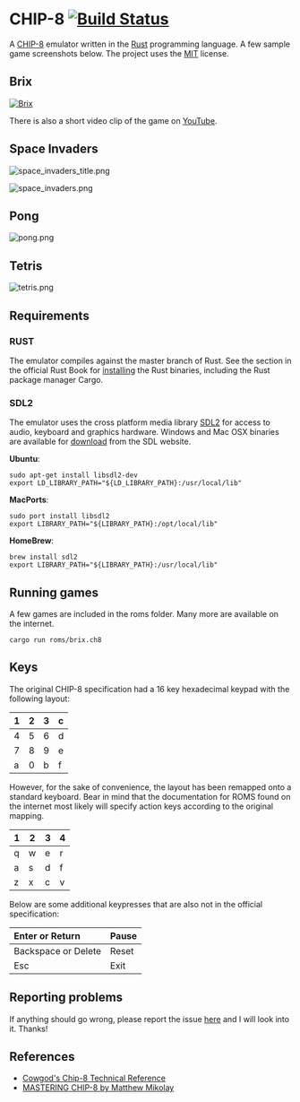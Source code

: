 # CHIP-8 [![Build Status](https://travis-ci.org/wm9/chip8.svg)](https://travis-ci.org/wm9/chip8)
A [CHIP-8](http://en.wikipedia.org/wiki/CHIP-8) emulator written in the [Rust](http://www.rust-lang.org/) programming language. A few sample game screenshots below. The project uses the [MIT](https://github.com/wm9/chip8/blob/master/LICENSE) license. 

Brix
--- 

[![Brix](http://wm9.github.io/chip8/images/brix.png)](http://www.youtube.com/watch?v=V3jA3SWWKOg)

There is also a short video clip of the game on [YouTube](http://www.youtube.com/watch?v=V3jA3SWWKOg).

Space Invaders
---
![space_invaders_title.png](http://wm9.github.io/chip8/images/space_invaders_title.png "Space Invaders Title")

![space_invaders.png](http://wm9.github.io/chip8/images/space_invaders.png "Space Invaders")

Pong
---
![pong.png](http://wm9.github.io/chip8/images/pong.png "Pong")

Tetris
---
![tetris.png](http://wm9.github.io/chip8/images/tetris.png "Tetris")

## Requirements

### RUST
The emulator compiles against the master branch of Rust. See the section in the official Rust Book for [installing](http://doc.rust-lang.org/nightly/book/installing-rust.html) the Rust binaries, including the Rust package manager Cargo. 

### SDL2
The emulator uses the cross platform media library [SDL2](https://www.libsdl.org/) for access to audio, keyboard and graphics hardware. Windows and Mac OSX binaries are available for [download](https://www.libsdl.org/download-2.0.php) from the SDL website. 

**Ubuntu**:  

```
sudo apt-get install libsdl2-dev
export LD_LIBRARY_PATH="${LD_LIBRARY_PATH}:/usr/local/lib"
```
**MacPorts**:  

```
sudo port install libsdl2  
export LIBRARY_PATH="${LIBRARY_PATH}:/opt/local/lib"
```

**HomeBrew**:  

```
brew install sdl2  
export LIBRARY_PATH="${LIBRARY_PATH}:/usr/local/lib"
```

## Running games

A few games are included in the roms folder. Many more are available on the internet.

```
cargo run roms/brix.ch8
```

## Keys
The original CHIP-8 specification had a 16 key hexadecimal keypad with the following layout:

| 1 | 2  | 3 | c |
| --- |---| ---| --- |
| 4 | 5  | 6 | d |
| 7 | 8  | 9 | e |
| a | 0  | b | f |

However, for the sake of convenience, the layout has been remapped onto a standard keyboard. Bear in mind that the documentation for ROMS found on the internet most likely will specify action keys according to the original mapping.

| 1 | 2  | 3 | 4 |
| --- |---| ---| --- |
| q | w  | e | r |
| a | s  | d | f |
| z | x  | c | v |

Below are some additional keypresses that are also not in the official specification:

| Enter or Return | Pause |
| :--------------- | ----- |
| Backspace or Delete | Reset |
| Esc | Exit |

## Reporting problems
If anything should go wrong, please report the issue [here](https://github.com/wm9/chip8/issues) and I will look into it. Thanks!

## References
* [Cowgod's Chip-8 Technical Reference](http://devernay.free.fr/hacks/chip8/C8TECH10.HTM)   
* [MASTERING CHIP-8 by Matthew Mikolay](http://mattmik.com/chip8.html)



